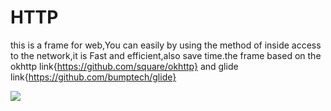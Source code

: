
HTTP
=============================================================
 this is a frame for web,You can easily by using the method of inside access to  the network,it is Fast and efficient,also save time.the frame based on the okhttp link{https://github.com/square/okhttp} and glide link{https://github.com/bumptech/glide}

 ![](http://www.apkbus.com/data/attachment/forum/201508/26/162351nes8eqe83hhhbple.jpg)
 
